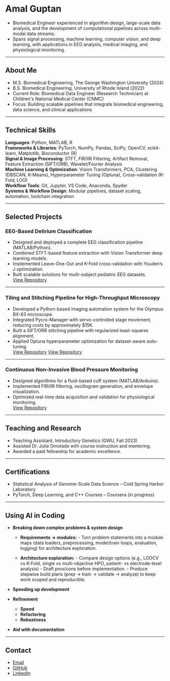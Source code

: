 # Amal Guptan

- Biomedical Engineer experienced in algorithm design, large-scale data analysis, and the development of computational pipelines across multi-modal data streams. 
- Spans signal processing, machine learning, computer vision, and deep learning, with applications in EEG analysis, medical imaging, and physiological monitoring.

---

## About Me
- M.S. Biomedical Engineering, The George Washington University (2024)  
- B.S. Biomedical Engineering, University of Rhode Island (2022)  
- Current Role: Biomedical Data Engineer (Research Technician) at Children's National Medical Center (CNMC)  
- Focus: Building scalable pipelines that integrate biomedical engineering, data science, and clinical applications  

---

## Technical Skills
**Languages**: Python, MATLAB, R  
**Frameworks & Libraries**: PyTorch, NumPy, Pandas, SciPy, OpenCV, scikit-learn, Matplotlib, Bioconductor (R)  
**Signal & Image Processing**: STFT, FIR/IIR Filtering, Artifact Removal, Feature Extraction (SIFT/ORB), Wavelet/Fourier Analysis  
**Machine Learning & Optimization**: Vision Transformers, PCA, Clustering (DBSCAN, K-Means), Hyperparameter Tuning (Optuna), Cross-validation (K-Fold, LOO)  
**Workflow Tools**: Git, Jupyter, VS Code, Anaconda, Spyder  
**Systems & Workflow Design**: Modular pipelines, dataset scaling, automation, toolchain integration  

---

## Selected Projects

### EEG-Based Delirium Classification
- Designed and deployed a complete EEG classification pipeline (MATLAB/Python).  
- Combined STFT-based feature extraction with Vision Transformer deep learning models.  
- Implemented Leave-One-Out and K-Fold cross-validation with Youden’s J optimization.  
- Built scalable solutions for multi-subject pediatric EEG datasets.  
[View Repository](https://github.com/aguptan/DeliriumEEG)  

---

### Tiling and Stitching Pipeline for High-Throughput Microscopy
- Developed a Python-based imaging automation system for the Olympus BX-63 microscope.  
- Integrated Pycro-Manager with servo-controlled stage movement, reducing costs by approximately $15K.  
- Built a SIFT/ORB stitching pipeline with regularized least-squares alignment.  
- Applied Optuna hyperparameter optimization for dataset-aware auto-tuning.  
[View Repository](https://github.com/aguptan/MicroscopeScanTool)
[View Repository](https://github.com/aguptan/StitchingAlgorithm)

---

### Continuous Non-Invasive Blood Pressure Monitoring
- Designed algorithms for a fluid-based cuff system (MATLAB/Arduino).  
- Implemented FIR/IIR filtering, oscillogram generation, and envelope visualization.  
- Optimized real-time data acquisition and validation for physiological monitoring.  
[View Repository](https://github.com/aguptan/Blood_Pressure_Project)  

---

## Teaching and Research
- Teaching Assistant, Introductory Genetics (GWU, Fall 2023)  
- Assisted Dr. Julia Omotade with course instruction and mentoring.  
- Awarded a paid fellowship for academic excellence.  

---

## Certifications
- Statistical Analysis of Genome-Scale Data Science – Cold Spring Harbor Laboratory  
- PyTorch, Deep Learning, and C++ Courses – Coursera (in progress)  

---

## Using AI in Coding
- **Breaking down complex problems & system design**
  - **Requirements → modules:** 
		- Turn problem statements into a module maps (data loaders, preprocessing, model/train loops, evaluation, logging) for architecture exploration.
  
  - **Architecture exploration:** 
		- Compare design options (e.g., LOOCV vs K-Fold, single vs multi-objective HPO, patient- vs electrode-level analysis) 
		- Draft pros/cons before implementation.
        - Produce stepwise build plans (prep → train → validate → analyze) to keep work scoped and reproducible.
		
- **Speeding up development**

- **Refinement**
  - **Speed**
  - **Refactoring** 
  - **Robustness** 

- **Aid with documentation**

---

## Contact
- [Email](mailto:aguptan@gmail.com)
- [GitHub](https://github.com/aguptan)
- [LinkedIn](https://www.linkedin.com/in/amal-g-107002163/)

